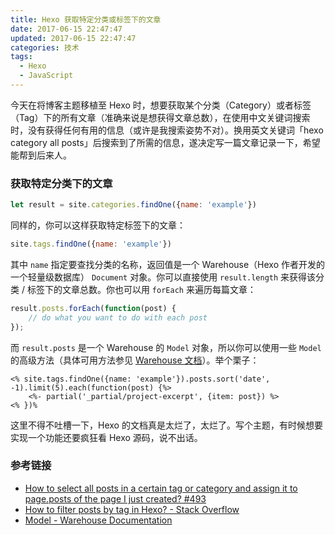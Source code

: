 ```yaml
---
title: Hexo 获取特定分类或标签下的文章
date: 2017-06-15 22:47:47
updated: 2017-06-15 22:47:47
categories: 技术
tags:
  - Hexo
  - JavaScript
---
```


今天在将博客主题移植至 Hexo 时，想要获取某个分类（Category）或者标签（Tag）下的所有文章（准确来说是想获得文章总数），在使用中文关键词搜索时，没有获得任何有用的信息（或许是我搜索姿势不对）。换用英文关键词「hexo category all posts」后搜索到了所需的信息，遂决定写一篇文章记录一下，希望能帮到后来人。

### 获取特定分类下的文章 

```javascript
let result = site.categories.findOne({name: 'example'})
```

同样的，你可以这样获取特定标签下的文章：

```javascript
site.tags.findOne({name: 'example'})
```

其中 `name` 指定要查找分类的名称，返回值是一个 Warehouse（Hexo 作者开发的一个轻量级数据库） `Document` 对象。你可以直接使用 `result.length` 来获得该分类 / 标签下的文章总数。你也可以用 `forEach` 来遍历每篇文章：

<!--more-->

```javascript
result.posts.forEach(function(post) {
    // do what you want to do with each post
});
```

而 `result.posts` 是一个 Warehouse 的 `Model` 对象，所以你可以使用一些 `Model` 的高级方法（具体可用方法参见 [Warehouse 文档](https://zespia.tw/warehouse/Model.html)）。举个栗子：

```ejs
<% site.tags.findOne({name: 'example'}).posts.sort('date', -1).limit(5).each(function(post) {%> 
	<%- partial('_partial/project-excerpt', {item: post}) %> 
<% })%
```

这里不得不吐槽一下，Hexo 的文档真是太烂了，太烂了。写个主题，有时候想要实现一个功能还要疯狂看 Hexo 源码，说不出话。

### 参考链接

- [How to select all posts in a certain tag or category and assign it to page.posts of the page I just created? #493](https://github.com/hexojs/hexo/issues/493)
- [How to filter posts by tag in Hexo? - Stack Overflow](https://stackoverflow.com/questions/38998718/how-to-filter-posts-by-tag-in-hexo)
- [Model - Warehouse Documentation](https://zespia.tw/warehouse/Model.html)

